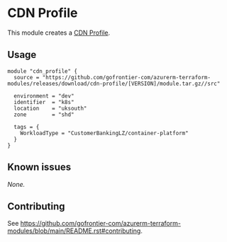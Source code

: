 # CDN Profile

This module creates a [CDN Profile](https://registry.terraform.io/providers/hashicorp/azurerm/latest/docs/resources/cdn_profile).

## Usage

```hcl
module "cdn_profile" {
  source = "https://github.com/gofrontier-com/azurerm-terraform-modules/releases/download/cdn-profile/[VERSION]/module.tar.gz//src"

  environment = "dev"
  identifier  = "k8s"
  location    = "uksouth"
  zone        = "shd"

  tags = {
    WorkloadType = "CustomerBankingLZ/container-platform"
  }
}
```

## Known issues

_None._

## Contributing

See <https://github.com/gofrontier-com/azurerm-terraform-modules/blob/main/README.rst#contributing>.
